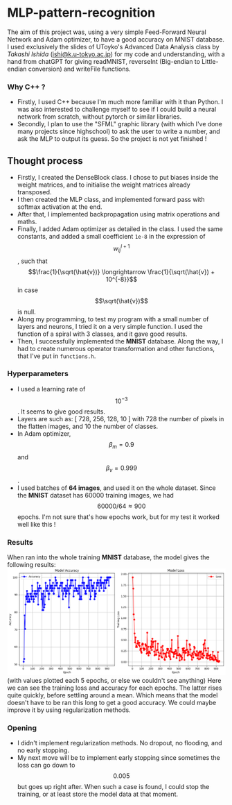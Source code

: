 # MLP-pattern-recognition
The aim of this project was, using a very simple Feed-Forward Neural Network and Adam optimizer, to have a good accuracy on MNIST database.
I used exclusively the slides of UToyko's Advanced Data Analysis class by *Takashi Ishida* (ishi@k.u-tokyo.ac.jp) for my code and understanding, with a hand from chatGPT for giving readMNIST, reverseInt (Big-endian to Little-endian conversion) and writeFile functions.

### Why C++ ?
- Firstly, I used C++ because I'm much more familiar with it than Python. I was also interested to challenge myself to see if I could build a neural network from scratch, without pytorch or similar libraries.
- Secondly, I plan to use the "SFML" graphic library (with which I've done many projects since highschool) to ask the user to write a number, and ask the MLP to output its guess. So the project is not yet finished !

## Thought process
- Firstly, I created the DenseBlock class. I chose to put biases inside the weight matrices, and to initialise the weight matrices already transposed.
- I then created the MLP class, and implemented forward pass with softmax activation at the end.
- After that, I implemented backpropagation using matrix operations and maths.
- Finally, I added Adam optimizer as detailed in the class. I used the same constants, and added a small coefficient ```1e-8``` in the expression of $$w_{ij}^{l+1}$$, such that $$\frac{1}{\sqrt(\hat{v})} \longrightarrow \frac{1}{\sqrt(\hat{v}) + 10^{-8}}$$ in case $$\sqrt(\hat{v})$$ is null.
- Along my programming, to test my program with a small number of layers and neurons, I tried it on a very simple function. I used the function of a spiral with 3 classes, and it gave good results.
- Then, I successfully implemented the **MNIST** database.
Along the way, I had to create numerous operator transformation and other functions, that I've put in ```functions.h```.

### Hyperparameters
- I used a learning rate of $$10^{-3}$$. It seems to give good results.
- Layers are such as: [ 728, 256, 128, 10 ] with 728 the number of pixels in the flatten images, and 10 the number of classes.
- In Adam optimizer, $$\beta_m = 0.9$$ and $$\beta_v = 0.999$$.
- I used batches of **64 images**, and used it on the whole dataset. Since the **MNIST** dataset has 60000 training images, we had $$60000/64 \approx 900$$ epochs. I'm not sure that's how epochs work, but for my test it worked well like this !

### Results
When ran into the whole training **MNIST** database, the model gives the following results:
![output](output.png)
(with values plotted each 5 epochs, or else we couldn't see anything)
Here we can see the training loss and accuracy for each epochs. The latter rises quite quickly, before settling around a mean. Which means that the model doesn't have to be ran this long to get a good accuracy. We could maybe improve it by using regularization methods.

### Opening
- I didn't implement regularization methods. No dropout, no flooding, and no early stopping.
- My next move will be to implement early stopping since sometimes the loss can go down to $$0.005$$ but goes up right after. When such a case is found, I could stop the training, or at least store the model data at that moment.